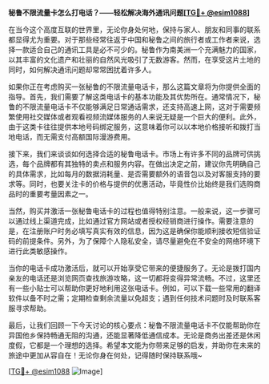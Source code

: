 **秘鲁不限流量卡怎么打电话？——轻松解决海外通讯问题[[TG💪+ @esim1088](https://t.me/s/esim1088)]**

在当今这个高度互联的世界里，无论你身处何地，保持与家人、朋友和同事的联系都显得尤为重要。对于那些经常往返于中国和秘鲁之间的旅行者或工作者来说，选择一款适合自己的通讯工具是必不可少的。秘鲁作为南美洲一个充满魅力的国家，以其丰富的文化遗产和壮丽的自然风光吸引了无数游客。然而，在享受这片土地的同时，如何解决通讯问题却常常困扰着许多人。

如果你正在考虑购买一张秘鲁的不限流量电话卡，那么这篇文章将为你提供全面的指导。首先，我们需要了解这类电话卡的基本功能及其优势所在。通常情况下，秘鲁的不限流量电话卡不仅能够满足日常通话需求，还支持高速上网，这对于需要频繁使用社交媒体或者观看视频流媒体服务的人来说无疑是一个巨大的便利。此外，由于这类卡往往提供本地号码绑定服务，这意味着你可以以本地价格接听和拨打当地电话，而无需支付高额国际漫游费用。

接下来，我们来谈谈如何选择合适的秘鲁电话卡。市场上有许多不同的品牌可供挑选，每个品牌都有其独特的卖点和服务内容。在做出决定之前，建议你先明确自己的具体需求，比如每月的数据消耗量、是否需要额外的语音包以及对客服支持的要求等。同时，也要关注卡的价格与提供的优惠活动，毕竟性价比始终是我们选购商品时的重要考量因素之一。

当然，购买并激活一张秘鲁电话卡的过程也值得特别注意。一般来说，这一步骤可以通过线上渠道完成，比如通过官方网站或者授权经销商进行操作。需要注意的是，在注册账户时务必填写真实有效的信息，因为这是确保你能顺利接收短信验证码的前提条件。另外，为了保障个人隐私安全，请尽量避免在不安全的网络环境下进行此类敏感操作。

当你的电话卡成功激活后，就可以开始享受它带来的便捷服务了。无论是拨打国内亲友的电话还是浏览网页查找旅游攻略，这一切都将变得异常流畅。不过，这里还有一些小贴士可以帮助你更好地利用这张电话卡。例如，可以下载一些常用的翻译软件以备不时之需；定期检查剩余流量以免超支；遇到任何技术问题时及时联系客服寻求帮助。

最后，让我们回顾一下今天讨论的核心要点：秘鲁不限流量电话卡不仅能帮助你在异国他乡保持畅通无阻的沟通，还能显著降低通信成本。无论是商务出差还是休闲度假，它都是一个理想的选择。希望本文能为你带来足够的启发，并助你在未来的旅途中更加从容自在！无论你身在何处，记得随时保持联系哦~

[[TG💪+ @esim1088](https://t.me/s/esim1088) ![Image](https://i.postimg.cc/4NQfJmqS/Snipaste-2025-05-13-00-14-12.png)]